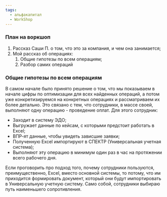 ```yaml
---
tags:
  - альфакапитал
  - WorkShop
---
```

### План на воркшоп
1. Рассказ Саши П. о том, что это за компания, и чем она занимается;
2. Мой рассказ об операциях:
	1. Общие гипотезы по всем операциям;
	2. Разбор самих операций

### Общие гипотезы по всем операциям
В самом начале было принято решение о том, что мы показываем в начале цифры по оптимизации для всех найденных операций, а потом уже конкретизируемся на конкретных операциях и рассматриваем их более детально.
Это связано с тем, что сотрудники, в массе своей, выполняют одну операцию - проведение оплат. Для этого сотрудник:
- Заходит в систему ЭДО; 
- Выгружает данные по кейсам, с которыми предстоит работать в Excel;
- ВПР-ят данные, чтобы увидеть зависшие заявки;
- Полученную Excel импортируют в СПЕКТР (Универсальная учетная система);
- Выполняют эту операцию в минимум один раз в час на протяжении всего рабочего дня.

Если проговорить про подход того, почему сотрудники пользуются, преимущественно, Excel, вместо основной системы, то потому, что им приходится формировать документ, который они будут импортировать в Универсальную учетную систему. Само собой, сотрудники выбираю путь наименьшего сопротивления.
